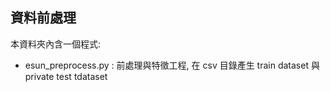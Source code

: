 ## 資料前處理
本資料夾內含一個程式:
- esun_preprocess.py : 前處理與特徵工程, 在 csv 目錄產生 train dataset 與 private test tdataset
 

 
